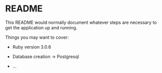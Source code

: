 # README

This README would normally document whatever steps are necessary to get the
application up and running.

Things you may want to cover:

* Ruby version 3.0.6

* Database creation -> Postgresql

* ...
